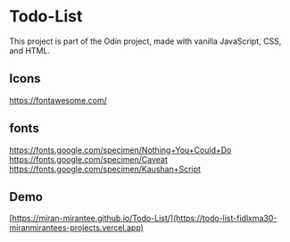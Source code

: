 # Todo-List
This project is part of the Odin project, made with vanilla JavaScript, CSS, and HTML.

## Icons
https://fontawesome.com/

## fonts
https://fonts.google.com/specimen/Nothing+You+Could+Do<br/>
https://fonts.google.com/specimen/Caveat<br/>
https://fonts.google.com/specimen/Kaushan+Script<br/>

## Demo
[https://miran-mirantee.github.io/Todo-List/](https://todo-list-fidlxma30-miranmirantees-projects.vercel.app)<br/>
